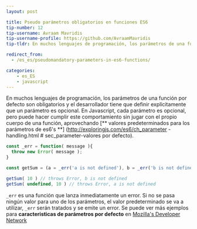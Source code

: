 ```yaml
---
layout: post

title: Pseudo parámetros obligatorios en funciones ES6
tip-number: 12
tip-username: Avraam Mavridis
tip-username-profile: https://github.com/AvraamMavridis
tip-tldr: En muchos lenguajes de programación, los parámetros de una función por defecto son obligatorios y el desarrollador tiene que definir explícitamente que un parámetro es opcional.

redirect_from:
  - /es_es/pseudomandatory-parameters-in-es6-functions/

categories:
    - es_ES
    - javascript
---
```


En muchos lenguajes de programación, los parámetros de una función por defecto son obligatorios y el desarrollador tiene que definir explícitamente que un parámetro es opcional. En Javascript, cada parámetro es opcional, pero puede hacer cumplir este comportamiento sin jugar con el propio cuerpo de una función, aprovechando [** valores predeterminados para los parámetros de es6's **] (http://exploringjs.com/es6/ch_parameter -handling.html # sec_parameter-valores por defecto).

```javascript
const _err = function( message ){
  throw new Error( message );
}

const getSum = (a = _err('a is not defined'), b = _err('b is not defined')) => a + b

getSum( 10 ) // throws Error, b is not defined
getSum( undefined, 10 ) // throws Error, a is not defined
```

 `_err` es una función que lanza inmediatamente un error. Si no se pasa ningún valor para uno de los parámetros, el valor predeterminado se va a utilizar, `_err` serán tratados y se emite un error. Se puede ver más ejemplos para **caracteristicas de parámetros por defecto** en [Mozilla's Developer Network ](https://developer.mozilla.org/en/docs/Web/JavaScript/Reference/Functions/default_parameters)